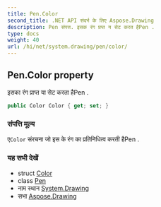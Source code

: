 ```yaml
---
title: Pen.Color
second_title: .NET API संदर्भ के लिए Aspose.Drawing
description: Pen संपत्त. इसक रंग प्रप्त य सेट करत हैPen .
type: docs
weight: 40
url: /hi/net/system.drawing/pen/color/
---
```

## Pen.Color property

इसका रंग प्राप्त या सेट करता हैPen .

```csharp
public Color Color { get; set; }
```

### संपत्ति मूल्य

ए`Color` संरचना जो इस के रंग का प्रतिनिधित्व करती हैPen .

### यह सभी देखें

* struct [Color](../../color/)
* class [Pen](../)
* नाम स्थान [System.Drawing](../../pen/)
* सभा [Aspose.Drawing](../../../)


